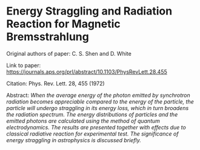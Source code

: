 # Energy Straggling and Radiation Reaction for Magnetic Bremsstrahlung

Original authors of paper: C. S. Shen and D. White

Link to paper: https://journals.aps.org/prl/abstract/10.1103/PhysRevLett.28.455

Citation: Phys. Rev. Lett. 28, 455 (1972)

Abstract: _When the average energy of the photon emitted by synchrotron radiation becomes appreciable compared to the energy of the particle, the particle will undergo straggling in its energy loss, which in turn broadens the radiation spectrum. The energy distributions of particles and the emitted photons are calculated using the method of quantum electrodynamics. The results are presented together with effects due to classical radiative reaction for experimental test. The significance of energy straggling in astrophysics is discussed briefly._
